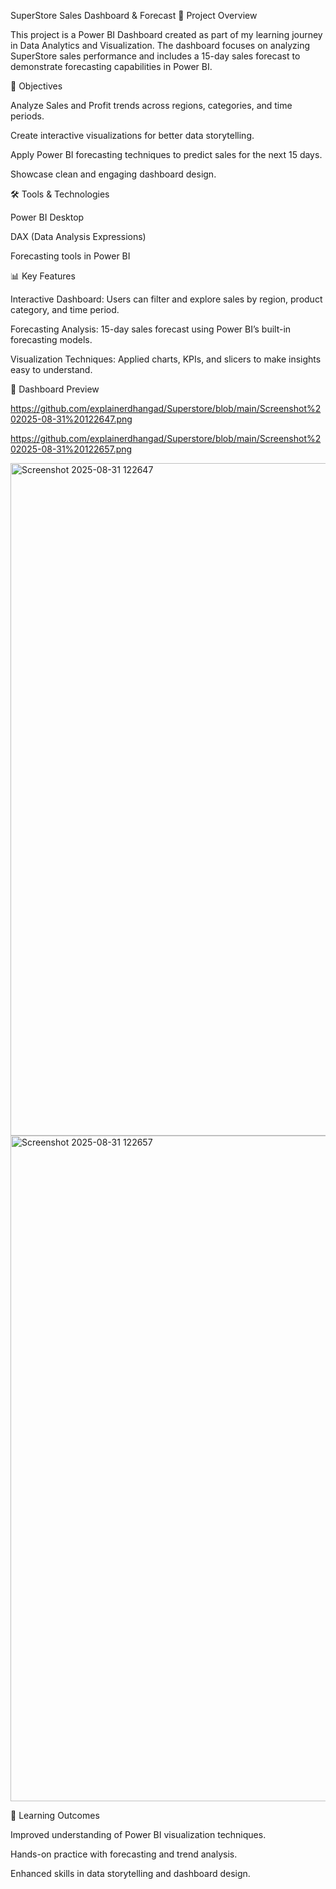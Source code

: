 SuperStore Sales Dashboard & Forecast
📌 Project Overview

This project is a Power BI Dashboard created as part of my learning journey in Data Analytics and Visualization.
The dashboard focuses on analyzing SuperStore sales performance and includes a 15-day sales forecast to demonstrate forecasting capabilities in Power BI.

🎯 Objectives

Analyze Sales and Profit trends across regions, categories, and time periods.

Create interactive visualizations for better data storytelling.

Apply Power BI forecasting techniques to predict sales for the next 15 days.

Showcase clean and engaging dashboard design.

🛠 Tools & Technologies

Power BI Desktop

DAX (Data Analysis Expressions)

Forecasting tools in Power BI

📊 Key Features

Interactive Dashboard: Users can filter and explore sales by region, product category, and time period.

Forecasting Analysis: 15-day sales forecast using Power BI’s built-in forecasting models.

Visualization Techniques: Applied charts, KPIs, and slicers to make insights easy to understand.

📸 Dashboard Preview

https://github.com/explainerdhangad/Superstore/blob/main/Screenshot%202025-08-31%20122647.png

https://github.com/explainerdhangad/Superstore/blob/main/Screenshot%202025-08-31%20122657.png

<img width="1919" height="1076" alt="Screenshot 2025-08-31 122647" src="https://github.com/user-attachments/assets/c7fbd370-ef0d-4068-a12b-aa97d4b7b33f" />


<img width="1932" height="1065" alt="Screenshot 2025-08-31 122657" src="https://github.com/user-attachments/assets/7b4cdeb2-049e-4ed8-b4ad-87d856f91647" />


🚀 Learning Outcomes

Improved understanding of Power BI visualization techniques.

Hands-on practice with forecasting and trend analysis.

Enhanced skills in data storytelling and dashboard design.

